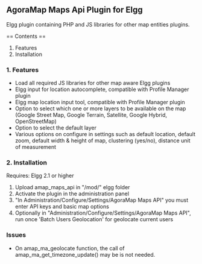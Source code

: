 ## AgoraMap Maps Api Plugin for Elgg

Elgg plugin containing PHP and JS libraries for other map entities plugins.

== Contents ==

1. Features
2. Installation

### 1. Features

- Load all required JS libraries for other map aware Elgg plugins
- Elgg input for location autocomplete, compatible with Profile Manager plugin
- Elgg map location input tool, compatible with Profile Manager plugin
- Option to select which one or more layers to be available on the map (Google Street Map, Google Terrain, Satellite, Google Hybrid, OpenStreetMap)
- Option to select the default layer
- Various options on configure in settings such as default location, default zoom, default width & height of map, clustering (yes/no), distance unit of measurement

### 2. Installation

Requires: Elgg 2.1 or higher

1. Upload amap_maps_api in "/mod/" elgg folder
2. Activate the plugin in the administration panel
3. "In Administration/Configure/Settings/AgoraMap Maps API" you must enter API keys and basic map options
4. Optionally in "Administration/Configure/Settings/AgoraMap Maps API", run once 'Batch Users Geolocation' for geolocate current users

### Issues
- On amap_ma_geolocate function, the call of amap_ma_get_timezone_update() may be is not needed.







